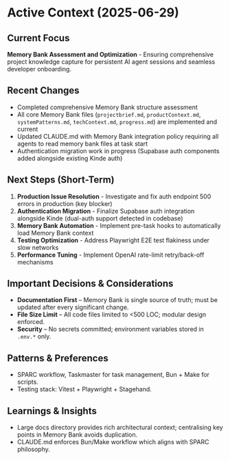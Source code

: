 # Active Context (2025-06-29)

## Current Focus
**Memory Bank Assessment and Optimization** - Ensuring comprehensive project knowledge capture for persistent AI agent sessions and seamless developer onboarding.

## Recent Changes
- Completed comprehensive Memory Bank structure assessment
- All core Memory Bank files (`projectbrief.md`, `productContext.md`, `systemPatterns.md`, `techContext.md`, `progress.md`) are implemented and current
- Updated CLAUDE.md with Memory Bank integration policy requiring all agents to read memory bank files at task start
- Authentication migration work in progress (Supabase auth components added alongside existing Kinde auth)

## Next Steps (Short-Term)
1. **Production Issue Resolution** - Investigate and fix auth endpoint 500 errors in production (key blocker)
2. **Authentication Migration** - Finalize Supabase auth integration alongside Kinde (dual-auth support detected in codebase)
3. **Memory Bank Automation** - Implement pre-task hooks to automatically load Memory Bank context
4. **Testing Optimization** - Address Playwright E2E test flakiness under slow networks
5. **Performance Tuning** - Implement OpenAI rate-limit retry/back-off mechanisms

## Important Decisions & Considerations
- **Documentation First** – Memory Bank is single source of truth; must be updated after every significant change.
- **File Size Limit** – All code files limited to <500 LOC; modular design enforced.
- **Security** – No secrets committed; environment variables stored in `.env.*` only.

## Patterns & Preferences
- SPARC workflow, Taskmaster for task management, Bun + Make for scripts.
- Testing stack: Vitest + Playwright + Stagehand.

## Learnings & Insights
- Large docs directory provides rich architectural context; centralising key points in Memory Bank avoids duplication.
- CLAUDE.md enforces Bun/Make workflow which aligns with SPARC philosophy.
